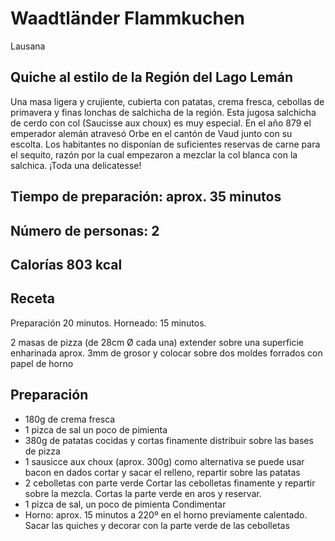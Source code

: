 # Waadtländer Flammkuchen
Lausana

## Quiche al estilo de la Región del Lago Lemán

Una masa ligera y crujiente, cubierta con patatas, crema fresca, cebollas de primavera y finas lonchas de salchicha de la región. Esta jugosa salchicha de cerdo con col (Saucisse aux choux) es muy especial. En el año 879 el emperador alemán atravesó Orbe en el cantón de Vaud junto con su escolta. Los habitantes no disponían de suficientes reservas de carne para el sequito, razón por la cual empezaron a mezclar la col blanca con la salchica. ¡Toda una delicatesse! 

## Tiempo de preparación: aprox. 35 minutos
## Número de personas: 2
## Calorías 803 kcal

## Receta

Preparación 20 minutos.
Horneado: 15 minutos.

2 masas de pizza (de 28cm Ø cada una)
extender sobre una superficie enharinada aprox. 3mm de grosor y colocar sobre dos moldes forrados con papel de horno 

## Preparación
* 180g de crema fresca    
* 1 pizca de sal un poco de pimienta    
* 380g de patatas cocidas y cortas finamente distribuir sobre las bases de pizza
* 1 sausicce aux choux (aprox. 300g) como alternativa se puede usar bacon en dados cortar y sacar el relleno, repartir sobre las patatas
* 2 cebolletas con parte verde  Cortar las cebolletas finamente y repartir sobre la mezcla. Cortas la parte verde en aros y reservar.
* 1 pizca de sal, un poco de pimienta Condimentar
* Horno: aprox. 15 minutos a 220º en el horno previamente calentado. Sacar las quiches y decorar con la parte verde de las cebolletas

